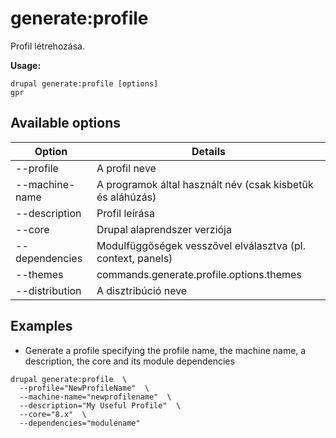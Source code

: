 # generate:profile
Profil létrehozása.

**Usage:**
```
drupal generate:profile [options]
gpr
```

## Available options
Option | Details
-------|-------------
--profile | A profil neve
--machine-name | A programok által használt név (csak kisbetűk és aláhúzás)
--description | Profil leírása
--core | Drupal alaprendszer verziója
--dependencies | Modulfüggőségek vesszővel elválasztva (pl. context, panels)
--themes | commands.generate.profile.options.themes
--distribution | A disztribúció neve

## Examples
* Generate a profile specifying the profile name, the machine name, a description, the core and its module dependencies
```
drupal generate:profile  \
  --profile="NewProfileName"  \
  --machine-name="newprofilename"  \
  --description="My Useful Profile"  \
  --core="8.x"  \
  --dependencies="modulename"
```

